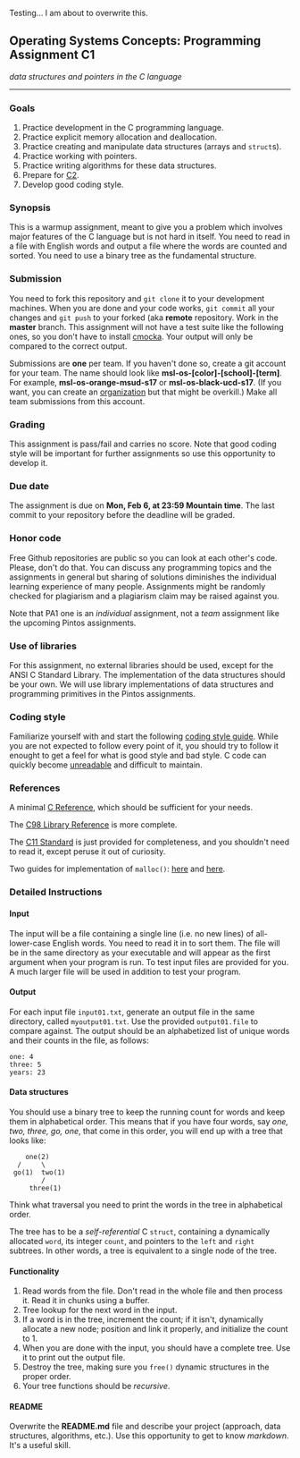 Testing...
I am about to overwrite this.

## Operating Systems Concepts: Programming Assignment C1

_data structures and pointers in the C language_

* * * 

### Goals

1. Practice development in the C programming language.
2. Practice explicit memory allocation and deallocation.
3. Practice creating and manipulate data structures (arrays and `struct`s).
4. Practice working with pointers.
4. Practice writing algorithms for these data structures.
5. Prepare for [C2](https://github.com/ivogeorg/msl-clang-002).
6. Develop good coding style.

### Synopsis

This is a warmup assignment, meant to give you a problem which involves major features of the C language but is not hard in itself. You need to read in a file with English words and output a file where the words are counted and sorted. You need to use a binary tree as the fundamental structure.

### Submission

You need to fork this repository and `git clone` it to your development machines. When you are done and your code works, `git commit` all your changes and `git push` to your forked (aka **remote** repository. Work in the **master** branch. This assignment will not have a test suite like the following ones, so you don't have to install [cmocka](https://cmocka.org/). Your output will only be compared to the correct output.

Submissions are **one** per team. If you haven't done so, create a git account for your team. The name should look like **msl-os-[color]-[school]-[term]**. For example, **msl-os-orange-msud-s17** or **msl-os-black-ucd-s17**. (If you want, you can create an [organization](https://github.com/blog/674-introducing-organizations) but that might be overkill.) Make all team submissions from this account. 

### Grading

This assignment is pass/fail and carries no score. Note that good coding style will be important for further assignments so use this opportunity to develop it.

### Due date

The assignment is due on **Mon, Feb 6, at 23:59 Mountain time**. The last commit to your repository before the deadline will be graded.

### Honor code

Free Github repositories are public so you can look at each other's code. Please, don't do that. You can discuss any programming topics and the assignments in general but sharing of solutions diminishes the individual learning experience of many people. Assignments might be randomly checked for plagiarism and a plagiarism claim may be raised against you.

Note that PA1 one is an _individual_ assignment, not a _team_ assignment like the upcoming Pintos assignments.

### Use of libraries

For this assignment, no external libraries should be used, except for the ANSI C Standard Library. The implementation of the data structures should be your own. We will use library implementations of data structures and programming primitives in the Pintos assignments.

### Coding style

Familiarize yourself with and start the following [coding style guide](http://courses.cms.caltech.edu/cs11/material/c/mike/misc/c_style_guide.html). While you are not expected to follow every point of it, you should try to follow it enought to get a feel for what is good style and bad style. C code can quickly become [unreadable](http://www.ioccc.org/) and difficult to maintain.

### References

A minimal [C Reference](https://cs50.harvard.edu/resources/cppreference.com/), which should be sufficient for your needs.

The [C98 Library Reference](https://www-s.acm.illinois.edu/webmonkeys/book/c_guide/) is more complete.

The [C11 Standard](http://www.open-std.org/jtc1/sc22/wg14/www/docs/n1570.pdf) is just provided for completeness, and you shouldn't need to read it, except peruse it out of curiosity.

Two guides for implementation of `malloc()`: [here](http://danluu.com/malloc-tutorial/) and [here](http://www.inf.udec.cl/~leo/Malloc_tutorial.pdf).

### Detailed Instructions

#### Input

The input will be a file containing a single line (i.e. no new lines) of all-lower-case English words. You need to read it in to sort them. The file will be in the same directory as your executable and will appear as the first argument when your program is run. To test input files are provided for you. A much larger file will be used in addition to test your program.

#### Output

For each input file `input01.txt`, generate an output file in the same directory, called `myoutput01.txt`. Use the provided `output01.file` to compare against. The output should be an alphabetized list of unique words and their counts in the file, as follows:

```
one: 4
three: 5
years: 23
```

#### Data structures

You should use a binary tree to keep the running count for words and keep them in alphabetical order. This means that if you have four words, say *one, two, three, go, one*, that come in this order, you will end up with a tree that looks like:

```
    one(2)
  /     \
 go(1)  two(1)
        /
     three(1)
```

Think what traversal you need to print the words in the tree in alphabetical order.

The tree has to be a *self-referential* C `struct`, containing a dynamically allocated `word`, its integer `count`, and pointers to the `left` and `right` subtrees. In other words, a tree is equivalent to a single node of the tree.

#### Functionality

1. Read words from the file. Don't read in the whole file and then process it. Read it in chunks using a buffer.
2. Tree lookup for the next word in the input. 
3. If a word is in the tree, increment the count; if it isn't, dynamically allocate a new node; position and link it properly, and initialize the count to 1.
4. When you are done with the input, you should have a complete tree. Use it to print out the output file.
5. Destroy the tree, making sure you `free()` dynamic structures in the proper order.
6. Your tree functions should be *recursive*.

#### README

Overwrite the **README.md** file and describe your project (approach, data structures, algorithms, etc.). Use this opportunity to get to know *markdown*. It's a useful skill.


